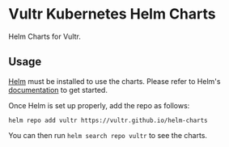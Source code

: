 # Vultr Kubernetes Helm Charts


Helm Charts for Vultr.

## Usage

[Helm](https://helm.sh) must be installed to use the charts.
Please refer to Helm's [documentation](https://helm.sh/docs/) to get started.

Once Helm is set up properly, add the repo as follows:

```shell
helm repo add vultr https://vultr.github.io/helm-charts
```

You can then run `helm search repo vultr` to see the charts.
